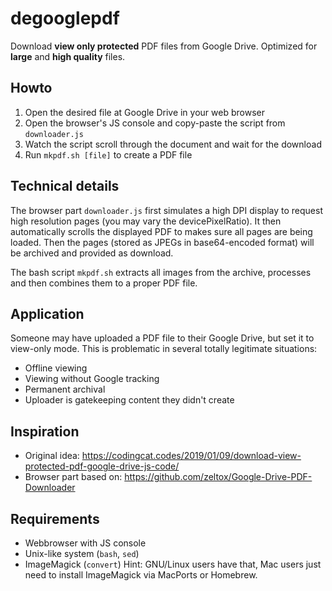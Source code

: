 # degooglepdf
Download **view only protected** PDF files from Google Drive. Optimized for **large** and **high quality** files.

## Howto
1. Open the desired file at Google Drive in your web browser
2. Open the browser's JS console and copy-paste the script from `downloader.js`
3. Watch the script scroll through the document and wait for the download
4. Run `mkpdf.sh [file]` to create a PDF file

## Technical details
The browser part `downloader.js` first simulates a high DPI display to request high resolution pages (you may vary the devicePixelRatio).
It then automatically scrolls the displayed PDF to makes sure all pages are being loaded.
Then the pages (stored as JPEGs in base64-encoded format) will be archived and provided as download.

The bash script `mkpdf.sh` extracts all images from the archive, processes and then combines them to a proper PDF file.

## Application
Someone may have uploaded a PDF file to their Google Drive, but set it to view-only mode. This is problematic in several totally legitimate situations:
* Offline viewing
* Viewing without Google tracking
* Permanent archival
* Uploader is gatekeeping content they didn't create

## Inspiration
* Original idea: https://codingcat.codes/2019/01/09/download-view-protected-pdf-google-drive-js-code/
* Browser part based on: https://github.com/zeltox/Google-Drive-PDF-Downloader

## Requirements
* Webbrowser with JS console
* Unix-like system (`bash`, `sed`)
* ImageMagick (`convert`)
Hint: GNU/Linux users have that, Mac users just need to install ImageMagick via MacPorts or Homebrew.